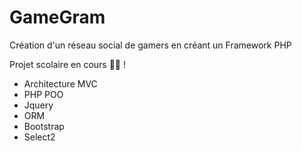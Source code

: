 # GameGram

Création d'un réseau social de gamers en créant un Framework PHP 

Projet scolaire en cours 👷🏼 !

* Architecture MVC 
* PHP POO 
* Jquery
* ORM 
* Bootstrap 
* Select2